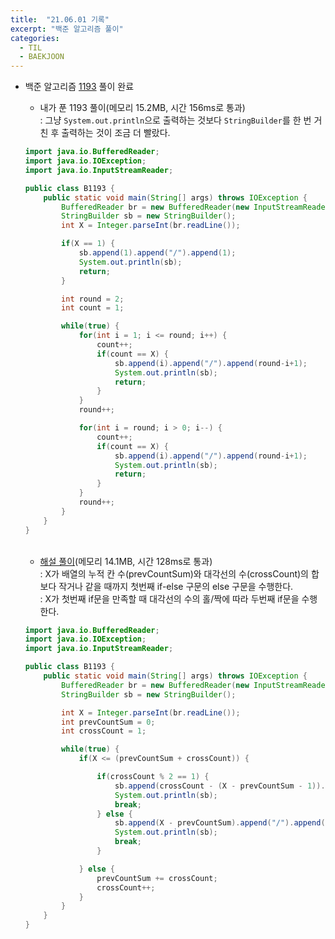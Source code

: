 ```yaml
---
title:  "21.06.01 기록"
excerpt: "백준 알고리즘 풀이"
categories:
  - TIL
  - BAEKJOON
---
```



+ 백준 알고리즘 [1193](https://www.acmicpc.net/problem/1193) 풀이 완료

  + 내가 푼 1193 풀이(메모리 15.2MB, 시간 156ms로 통과)<br />
    : 그냥 `System.out.println`으로 출력하는 것보다 `StringBuilder`를 한 번 거친 후 출력하는 것이 조금 더 빨랐다.<br />

  ```java
  import java.io.BufferedReader;
  import java.io.IOException;
  import java.io.InputStreamReader;

  public class B1193 {
      public static void main(String[] args) throws IOException {
          BufferedReader br = new BufferedReader(new InputStreamReader(System.in));
          StringBuilder sb = new StringBuilder();
          int X = Integer.parseInt(br.readLine());

          if(X == 1) {
              sb.append(1).append("/").append(1);
              System.out.println(sb);
              return;
          }

          int round = 2;
          int count = 1;

          while(true) {
              for(int i = 1; i <= round; i++) {
                  count++;
                  if(count == X) {
                      sb.append(i).append("/").append(round-i+1);
                      System.out.println(sb);
                      return;
                  }
              }
              round++;

              for(int i = round; i > 0; i--) {
                  count++;
                  if(count == X) {
                      sb.append(i).append("/").append(round-i+1);
                      System.out.println(sb);
                      return;
                  }
              }
              round++;
          }
      }
  }
  ```

  <br />

  + [해설 풀이](https://st-lab.tistory.com/74)(메모리 14.1MB, 시간 128ms로 통과)<br />
    : X가 배열의 누적 칸 수(prevCountSum)와 대각선의 수(crossCount)의 합보다 작거나 같을 때까지 첫번째 if-else 구문의 else 구문을 수행한다.<br />
    : X가 첫번째 if문을 만족할 때 대각선의 수의 홀/짝에 따라 두번째 if문을 수행한다.<br />

  ```java
  import java.io.BufferedReader;
  import java.io.IOException;
  import java.io.InputStreamReader;

  public class B1193 {
      public static void main(String[] args) throws IOException {
          BufferedReader br = new BufferedReader(new InputStreamReader(System.in));
          StringBuilder sb = new StringBuilder();

          int X = Integer.parseInt(br.readLine());
          int prevCountSum = 0;
          int crossCount = 1;

          while(true) {
              if(X <= (prevCountSum + crossCount)) {

                  if(crossCount % 2 == 1) {
                      sb.append(crossCount - (X - prevCountSum - 1)).append("/").append(X - prevCountSum);
                      System.out.println(sb);
                      break;
                  } else {
                      sb.append(X - prevCountSum).append("/").append(crossCount - (X - prevCountSum - 1));
                      System.out.println(sb);
                      break;
                  }

              } else {
                  prevCountSum += crossCount;
                  crossCount++;
              }
          }
      }
  }
  ```

<br/>
